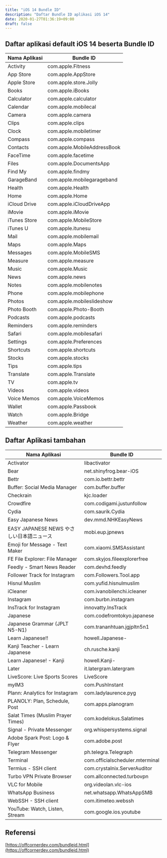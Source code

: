 ```yaml
---
title: "iOS 14 Bundle ID"
description: "Daftar Bundle ID aplikasi iOS 14"
date: 2020-01-27T01:36:19+09:00
draft: false
---
```


## Daftar aplikasi default iOS 14 beserta Bundle ID

Nama Aplikasi | Bundle ID
---------|--------------
Activity | com.apple.Fitness
App Store | com.apple.AppStore
Apple Store | com.apple.store.Jolly
Books  | com.apple.iBooks
Calculator | com.apple.calculator
Calendar | com.apple.mobilecal
Camera  | com.apple.camera
Clips  | com.apple.clips
Clock  | com.apple.mobiletimer
Compass  | com.apple.compass
Contacts | com.apple.MobileAddressBook
FaceTime | com.apple.facetime
Files      | com.apple.DocumentsApp
Find My  | com.apple.findmy
GarageBand | com.apple.mobilegarageband
Health  | com.apple.Health
Home  | com.apple.Home
iCloud Drive| com.apple.iCloudDriveApp
iMovie  | com.apple.iMovie
iTunes Store| com.apple.MobileStore
iTunes U | com.apple.itunesu
Mail  | com.apple.mobilemail
Maps  | com.apple.Maps
Messages | com.apple.MobileSMS
Measure  | com.apple.measure
Music  | com.apple.Music
News  | com.apple.news
Notes  | com.apple.mobilenotes
Phone  | com.apple.mobilephone
Photos  | com.apple.mobileslideshow
Photo Booth | com.apple.Photo-Booth
Podcasts | com.apple.podcasts
Reminders | com.apple.reminders
Safari  | com.apple.mobilesafari
Settings | com.apple.Preferences
Shortcuts | com.apple.shortcuts
Stocks  | com.apple.stocks
Tips  | com.apple.tips
Translate | com.apple.Translate
TV   | com.apple.tv
Videos  | com.apple.videos
Voice Memos | com.apple.VoiceMemos
Wallet  | com.apple.Passbook
Watch  | com.apple.Bridge
Weather  | com.apple.weather

## Daftar Aplikasi tambahan

Nama Aplikasi | Bundle ID
--------------|----------
Activator | libactivator
Bear | net.shinyfrog.bear-iOS
Bettr | com.io.bettr.bettr
Buffer: Social Media Manager | com.buffer.buffer
Checkrain | kjc.loader
Crowdfire | com.codigami.justunfollow
Cydia | com.saurik.Cydia
Easy Japanese News | dev.mmd.NHKEasyNews
EASY JAPANESE NEWS やさしい日本語ニュース | mobi.eup.jpnews
Emoji for Message - Text Maker | com.xiaomi.SMSAssistant
FE File Explorer: File Manager | com.skyjos.fileexplorerfree
Feedly - Smart News Reader | com.devhd.feedly
Follower Track for Instagram | com.Followers.Tool.app
Hisnul Muslim | com.yufid.hisnulmuslim
iCleaner | com.ivanobilenchi.icleaner
Instagram | com.burbn.instagram
InsTrack for Instagram | innovatty.InsTrack
Japanese | com.codefromtokyo.japanese
Japanese Grammar (JPLT N5-N1) | com.trananhtuan.jgjpltn5n1
Learn Japanese!! | howell.Japanese-
Kanji Teacher - Learn Japanese | ch.rusche.kanji
Learn Japanese! - Kanji | howell.Kanji-
Later | it.latergram.latergram
LiveScore: Live Sports Scores | LiveScore
myIM3 | com.PushInstant
Plann: Analytics for Instagram | com.ladylaurence.pyg
PLANOLY: Plan, Schedule, Post | com.apps.planogram
Salat Times (Muslim Prayer Times) | com.kodelokus.Salatimes
Signal - Private Messenger | org.whispersystems.signal
Adobe Spark Post: Logo & Flyer | com.adobe.post
Telegram Messenger | ph.telegra.Telegraph
Terminal | com.officialscheduler.mterminal
Termius - SSH client | com.crystalnix.ServerAuditor
Turbo VPN Private Browser | com.allconnected.turbovpn
VLC for Mobile | org.videolan.vlc-ios
WhatsApp Business | net.whatsapp.WhatsAppSMB
WebSSH - SSH client | com.itimeteo.webssh
YouTube: Watch, Listen, Stream | com.google.ios.youtube

## Referensi

[https://offcornerdev.com/bundleid.html](https://offcornerdev.com/bundleid.html)
